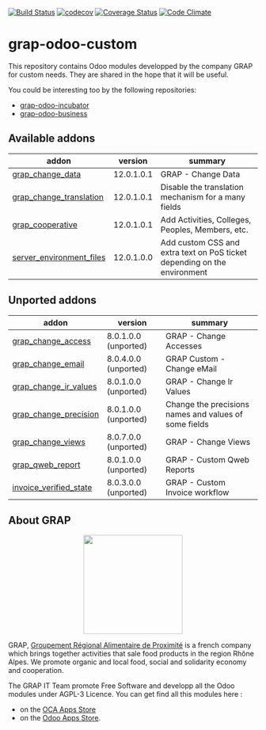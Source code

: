 [![Build Status](https://travis-ci.org/grap/grap-odoo-custom.svg?branch=12.0)](https://travis-ci.org/grap/grap-odoo-custom?branch=12.0)
[![codecov](https://codecov.io/gh/grap/grap-odoo-custom/branch/12.0/graph/badge.svg)](https://codecov.io/gh/grap/grap-odoo-custom)
[![Coverage Status](https://coveralls.io/repos/github/grap/grap-odoo-custom/badge.svg?branch=12.0)](https://coveralls.io/github/grap/grap-odoo-custom?branch=12.0)
[![Code Climate](https://codeclimate.com/github/grap/grap-odoo-custom/badges/gpa.svg)](https://codeclimate.com/github/grap/grap-odoo-custom)


# grap-odoo-custom

This repository contains Odoo modules developped by the company GRAP for
custom needs. They are shared in the hope that it will be useful.

You could be interesting too by the following repositories:

* [grap-odoo-incubator](https://github.com/grap/grap-odoo-incubator)
* [grap-odoo-business](https://github.com/grap/grap-odoo-business)

[//]: # (addons)

Available addons
----------------
addon | version | summary
--- | --- | ---
[grap_change_data](grap_change_data/) | 12.0.1.0.1 | GRAP - Change Data
[grap_change_translation](grap_change_translation/) | 12.0.1.0.1 | Disable the translation mechanism for a many fields
[grap_cooperative](grap_cooperative/) | 12.0.1.0.1 | Add Activities, Colleges, Peoples, Members, etc.
[server_environment_files](server_environment_files/) | 12.0.1.0.0 | Add custom CSS and extra text on PoS ticket depending on the environment


Unported addons
---------------
addon | version | summary
--- | --- | ---
[grap_change_access](grap_change_access/) | 8.0.1.0.0 (unported) | GRAP - Change Accesses
[grap_change_email](grap_change_email/) | 8.0.4.0.0 (unported) | GRAP Custom - Change eMail
[grap_change_ir_values](grap_change_ir_values/) | 8.0.1.0.0 (unported) | GRAP - Change Ir Values
[grap_change_precision](grap_change_precision/) | 8.0.1.0.0 (unported) | Change the precisions names and values of some fields
[grap_change_views](grap_change_views/) | 8.0.7.0.0 (unported) | GRAP - Change Views
[grap_qweb_report](grap_qweb_report/) | 8.0.1.0.0 (unported) | GRAP - Custom Qweb Reports
[invoice_verified_state](invoice_verified_state/) | 8.0.3.0.0 (unported) | GRAP - Custom Invoice workflow

[//]: # (end addons)

## About GRAP

<p align="center">
   <img src="http://www.grap.coop/wp-content/uploads/2016/11/GRAP.png" width="200"/>
</p>

GRAP, [Groupement Régional Alimentaire de Proximité](http://www.grap.coop) is a
french company which brings together activities that sale food products in the
region Rhône Alpes. We promote organic and local food, social and solidarity
economy and cooperation.

The GRAP IT Team promote Free Software and developp all the Odoo modules under
AGPL-3 Licence. You can get find all this modules here :
* on the [OCA Apps Store](https://odoo-community.org/shop?&search=GRAP)
* on the [Odoo Apps Store](https://www.odoo.com/apps/modules/browse?author=GRAP).
